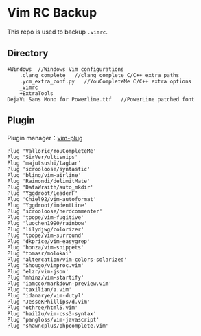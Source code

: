 
# Vim RC Backup

This repo is used to backup `.vimrc`.

## Directory

	+Windows  //Windows Vim configurations
		.clang_complete   //clang_complete C/C++ extra paths
		.ycm_extra_conf.py	 //YouCompleteMe C/C++ extra options
		_vimrc
		+ExtraTools
	DejaVu Sans Mono for Powerline.ttf	 //PowerLine patched font

## Plugin

Plugin manager：[vim-plug](https://github.com/junegunn/vim-plug)

	Plug 'Valloric/YouCompleteMe'
	Plug 'SirVer/ultisnips'
	Plug 'majutsushi/tagbar'
	Plug 'scrooloose/syntastic'
	Plug 'bling/vim-airline'
	Plug 'Raimondi/delimitMate'
	Plug 'DataWraith/auto_mkdir'
	Plug 'Yggdroot/LeaderF'
	Plug 'Chiel92/vim-autoformat'
	Plug 'Yggdroot/indentLine'
	Plug 'scrooloose/nerdcommenter'
	Plug 'tpope/vim-fugitive'
	Plug 'luochen1990/rainbow'
	Plug 'lilydjwg/colorizer'
	Plug 'tpope/vim-surround'
	Plug 'dkprice/vim-easygrep'
	Plug 'honza/vim-snippets'
	Plug 'tomasr/molokai'
	Plug 'altercation/vim-colors-solarized'
	Plug 'Shougo/vimproc.vim'
	Plug 'elzr/vim-json'
	Plug 'mhinz/vim-startify'
	Plug 'iamcco/markdown-preview.vim'
	Plug 'taxilian/a.vim'
	Plug 'idanarye/vim-dutyl'
	Plug 'JesseKPhillips/d.vim'
	Plug 'othree/html5.vim'
	Plug 'hail2u/vim-css3-syntax'
	Plug 'pangloss/vim-javascript'
	Plug 'shawncplus/phpcomplete.vim'

